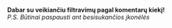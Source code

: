 **Dabar su veikiančiu filtravimų pagal komentarų kiekį!**
<br>
<i>P.S. Būtinai paspausti ant besisukančios įkonėlės</i>
